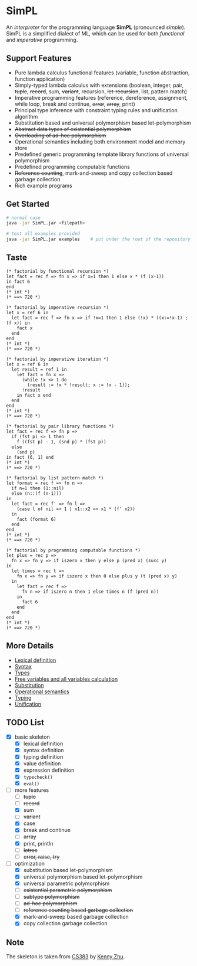 # SimPL
An *interpreter* for the programming language **SimPL** (pronounced *simple*).
SimPL is a simplified dialect of ML, which can be used for both *functional* and *imperative* programming.

## Support Features
* Pure lambda calculus functional features (variable, function abstraction, function application)
* Simply-typed lambda calculus with extensions (boolean, integer, pair, ~~tuple~~, ~~record~~, sum, ~~variant~~, recursion, ~~let-recursion~~, list, pattern match)
* Imperative programming features (reference, dereference, assignment, while loop, break and continue, ~~error~~, ~~array~~, print)
* Principal type inference with constraint typing rules and unification algorithm
* Substitution based and universal polymorphism based let-polymorphism
* ~~Abstract data types of existential polymorphism~~
* ~~Overloading of ad-hoc polymorphism~~
* Operational semantics including both environment model and memory store
* Predefined generic programming template library functions of universal polymorphism
* Predefined programming computable functions
* ~~Reference counting~~, mark-and-sweep and copy collection based garbage collection
* Rich example programs

## Get Started
```bash
# normal case
java -jar SimPL.jar <filepath>

# test all examples provided
java -jar SimPL.jar examples    # put under the root of the repository
```

## Taste
```ML
(* factorial by functional recursion *)
let fact = rec f => fn x => if x=1 then 1 else x * (f (x-1))
in fact 6
end
(* int *)
(* ==> 720 *)
```

```ML
(* factorial by imperative recursion *)
let x = ref 6 in
  let fact = rec f => fn x => if !x=1 then 1 else (!x) * ((x:=!x-1) ; (f x)) in
    fact x
  end
end
(* int *)
(* ==> 720 *)
```

```ML
(* factorial by imperative iteration *)
let x = ref 6 in
  let result = ref 1 in
    let fact = fn x => 
      (while !x <> 1 do
        (result := !x * !result; x := !x - 1));
      !result
    in fact x end
  end
end
(* int *)
(* ==> 720 *)
```

```ML
(* factorial by pair library functions *)
let fact = rec f => fn p => 
  if (fst p) <> 1 then
    f ((fst p) - 1, (snd p) * (fst p))
  else
    (snd p)
in fact (6, 1) end
(* int *)
(* ==> 720 *)
```

```ML
(* factorial by list pattern match *)
let format = rec f => fn n => 
  if n=1 then (1::nil)
  else (n::(f (n-1)))
in
  let fact = rec f' => fn l => 
    (case l of nil => 1 | x1::x2 => x1 * (f' x2))
  in
    fact (format 6)
  end
end
(* int *)
(* ==> 720 *)
```

```ML
(* factorial by programming computable functions *)
let plus = rec p =>
  fn x => fn y => if iszero x then y else p (pred x) (succ y)
in
  let times = rec t =>
    fn x => fn y => if iszero x then 0 else plus y (t (pred x) y)
  in
    let fact = rec f =>
      fn n => if iszero n then 1 else times n (f (pred n))
    in
      fact 6
    end
  end
end
(* int *)
(* ==> 720 *)
```

## More Details
* [Lexical definition](doc/Lexical.md)
* [Syntax](doc/Syntax.md)
* [Types](doc/Types.md)
* [Free variables and all variables calculation](doc/FreeVariables-AllVariables.md)
* [Substitution](doc/Substitution.md)
* [Operational semantics](doc/OperationalSemantics.md)
* [Typing](doc/Typing.md)
* [Unification](doc/Unification.md)

## TODO List
- [x] basic skeleton
  - [x] lexical definition
  - [x] syntax definition
  - [x] typing definition
  - [x] value definition
  - [x] expression definition
  - [x] `typecheck()`
  - [x] `eval()`
- [ ] more features
  - [ ] ~~tuple~~
  - [ ] ~~record~~
  - [x] sum
  - [ ] ~~variant~~
  - [x] case
  - [x] break and continue
  - [ ] ~~array~~
  - [x] print, println
  - [ ] ~~letrec~~
  - [ ] ~~error, raise, try~~
- [ ] optimization
  - [x] substitution based let-polymorphism
  - [x] universal polymorphism based let-polymorphism
  - [x] universal parametric polymorphism
  - [ ] ~~existential parametric polymorphism~~
  - [ ] ~~subtype polymorphism~~
  - [ ] ~~ad-hoc polymorphism~~
  - [ ] ~~reference counting based garbage collection~~
  - [x] mark-and-sweep based garbage collection
  - [x] copy collection garbage collection

## Note
The skeleton is taken from [CS383](https://www.cs.sjtu.edu.cn/~kzhu/cs383/) by [Kenny Zhu](https://www.cs.sjtu.edu.cn/~kzhu/).